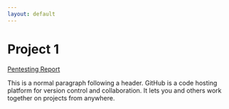 ```yaml
---
layout: default
---
```


# Project 1

[Pentesting Report](./Project1.md)

This is a normal paragraph following a header. GitHub is a code hosting platform for version control and collaboration. It lets you and others work together on projects from anywhere.


